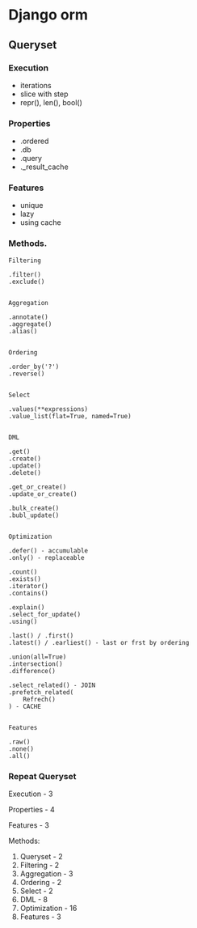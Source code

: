 # Django orm 

## Queryset

### Execution

* iterations
* slice with step
* repr(), len(), bool()

### Properties

* .ordered
* .db
* .query
* ._result_cache


### Features
* unique 
* lazy
* using cache


### Methods.

```
Filtering

.filter() 
.exclude()


Aggregation

.annotate()
.aggregate()
.alias()


Ordering

.order_by('?')
.reverse()


Select

.values(**expressions)
.value_list(flat=True, named=True)


DML 

.get()
.create()
.update()
.delete()

.get_or_create()
.update_or_create()

.bulk_create()
.bubl_update()


Optimization

.defer() - accumulable
.only() - replaceable

.count()
.exists()
.iterator()
.contains()

.explain()
.select_for_update()
.using()

.last() / .first()
.latest() / .earliest() - last or frst by ordering

.union(all=True)
.intersection()
.difference()

.select_related() - JOIN
.prefetch_related(
    Refrech()
) - CACHE


Features

.raw()
.none()
.all()
```

### Repeat Queryset

Execution - 3

Properties - 4

Features - 3

Methods:
1. Queryset - 2
2. Filtering - 2
3. Aggregation - 3
4. Ordering - 2
5. Select - 2
6. DML - 8
7. Optimization - 16
8. Features - 3
